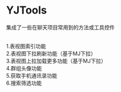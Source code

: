 # YJTools
集成了一些在聊天项目常用到的方法或工具控件

 <br> 1.表视图索引功能
 <br>2.表视图下拉刷新功能（基于MJ下拉）
 <br>3.表视图上拉加载更多功能（基于MJ下拉）
 <br>4.群组头像功能
 <br>5.获取手机通讯录功能
 <br>6.搜索筛选功能
